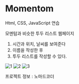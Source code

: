 # Momentom

Html, CSS, JavaScript 연습

모멘텀과 비슷한 투두 리스트 웹페이지



1. 시간과 위치, 날씨를 보여준다
2. 이름을 작성한 후
3. 투두 리스트를 작성할 수 있다.


![1](https://user-images.githubusercontent.com/67947887/88149135-9ea4ee80-cc3a-11ea-849e-ab14014df6e7.png)
![2](https://user-images.githubusercontent.com/67947887/88149142-a1074880-cc3a-11ea-85c8-d3973291de19.png)
![3](https://user-images.githubusercontent.com/67947887/88149148-a2d10c00-cc3a-11ea-98cb-7b0135129176.png)

프로젝트 정보 : 노마드코더
